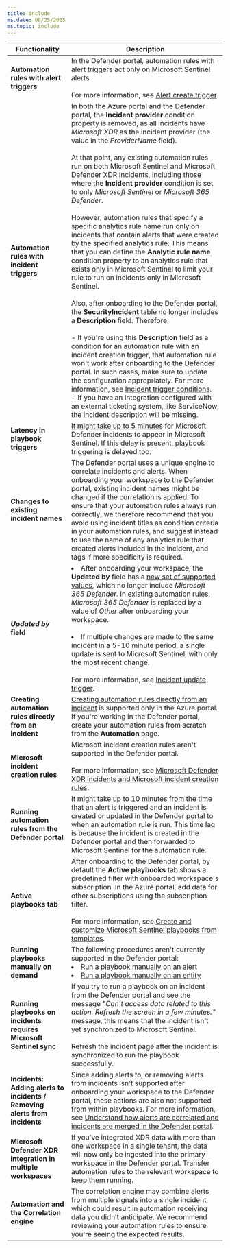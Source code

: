 ```yaml
---
title: include
ms.date: 08/25/2025
ms.topic: include
---
```


<!-- docutune:disable -->

| Functionality | Description  |
| --------- | --------- |
| **Automation rules with alert triggers** | In the Defender portal, automation rules with alert triggers act only on Microsoft Sentinel alerts. <br><br>For more information, see [Alert create trigger](../automate-incident-handling-with-automation-rules.md#alert-create-trigger). |
| **Automation rules with incident triggers** | In both the Azure portal and the Defender portal, the **Incident provider** condition property is removed, as all incidents have *Microsoft XDR* as the incident provider (the value in the *ProviderName* field). <br><br>At that point, any existing automation rules run on both Microsoft Sentinel and Microsoft Defender XDR incidents, including those where the **Incident provider** condition is set to only *Microsoft Sentinel* or *Microsoft 365 Defender*. <br><br>However, automation rules that specify a specific analytics rule name run only on incidents that contain alerts that were created by the specified analytics rule. This means that you can define the **Analytic rule name** condition property to an analytics rule that exists only in Microsoft Sentinel to limit your rule to run on incidents only in Microsoft Sentinel. <br><br>Also, after onboarding to the Defender portal, the **SecurityIncident** table no longer includes a **Description** field. Therefore: <br><br>- If you're using this **Description** field as a condition for an automation rule with an incident creation trigger, that automation rule won't work after onboarding to the Defender portal. In such cases, make sure to update the configuration appropriately. For more information, see [Incident trigger conditions](../automate-incident-handling-with-automation-rules.md#conditions). <br>- If you have an integration configured with an external ticketing system, like ServiceNow, the incident description will be missing. |
|**Latency in playbook triggers** | [It might take up to 5 minutes](../move-to-defender.md#5min) for Microsoft Defender incidents to appear in Microsoft Sentinel. If this delay is present, playbook triggering is delayed too. |
| **Changes to existing incident names** | The Defender portal uses a unique engine to correlate incidents and alerts. When onboarding your workspace to the Defender portal, existing incident names might be changed if the correlation is applied. To ensure that your automation rules always run correctly, we therefore recommend that you avoid using incident titles as condition criteria in your automation rules, and suggest instead to use the name of any analytics rule that created alerts included in the incident, and tags if more specificity is required. |
| ***Updated by* field** | <li>After onboarding your workspace, the **Updated by** field has a [new set of supported values](../automate-incident-handling-with-automation-rules.md#incident-update-trigger), which no longer include *Microsoft 365 Defender*. In existing automation rules, *Microsoft 365 Defender* is replaced by a value of *Other* after onboarding your workspace. <br><br><li>If multiple changes are made to the same incident in a 5-10 minute period, a single update is sent to Microsoft Sentinel, with only the most recent change. <br><br>For more information, see [Incident update trigger](../automate-incident-handling-with-automation-rules.md#incident-update-trigger). |
| **Creating automation rules directly from an incident** | [Creating automation rules directly from an incident](../false-positives.md#add-exceptions-with-automation-rules-azure-portal-only) is supported only in the Azure portal. If you're working in the Defender portal, create your automation rules from scratch from the **Automation** page. |
| **Microsoft incident creation rules** | Microsoft incident creation rules aren't supported in the Defender portal. <br><br>For more information, see [Microsoft Defender XDR incidents and Microsoft incident creation rules](../microsoft-365-defender-sentinel-integration.md#microsoft-defender-xdr-incidents-and-microsoft-incident-creation-rules). |
| **Running automation rules from the Defender portal** | It might take up to 10 minutes from the time that an alert is triggered and an incident is created or updated in the Defender portal to when an automation rule is run. This time lag is because the incident is created in the Defender portal and then forwarded to Microsoft Sentinel for the automation rule. |
| **Active playbooks tab** | After onboarding to the Defender portal, by default the **Active playbooks** tab shows a predefined filter with onboarded workspace's subscription. In the Azure portal, add data for other subscriptions using the subscription filter.  <br><br>For more information, see [Create and customize Microsoft Sentinel playbooks from templates](../automation/use-playbook-templates.md). |
| **Running playbooks manually on demand** | The following procedures aren't currently supported in the Defender portal:  <br><li>[Run a playbook manually on an alert](../automation/run-playbooks.md#run-a-playbook-manually-on-an-alert)<br><li>[Run a playbook manually on an entity](../automation/run-playbooks.md#run-a-playbook-manually-on-an-entity)    |
| **Running playbooks on incidents requires Microsoft Sentinel sync** | If you try to run a playbook on an incident from the Defender portal and see the message *"Can't access data related to this action. Refresh the screen in a few minutes."* message, this means that the incident isn't yet synchronized to Microsoft Sentinel. <br><br>Refresh the incident page after the incident is synchronized to run the playbook successfully. |
| **Incidents: Adding alerts to incidents / <br>Removing alerts from incidents** | Since adding alerts to, or removing alerts from incidents isn't supported after onboarding your workspace to the Defender portal, these actions are also not supported from within playbooks. For more information, see [Understand how alerts are correlated and incidents are merged in the Defender portal](../move-to-defender.md#understand-how-alerts-are-correlated-and-incidents-are-merged-in-the-defender-portal). |
|**Microsoft Defender XDR integration in multiple workspaces**|If you've integrated XDR data with more than one workspace in a single tenant, the data will now only be ingested into the primary workspace in the Defender portal. Transfer automation rules to the relevant workspace to keep them running.|
|**Automation and the Correlation engine** |The correlation engine may combine alerts from multiple signals into a single incident, which could result in automation receiving data you didn’t anticipate. We recommend reviewing your automation rules to ensure you're seeing the expected results.|

